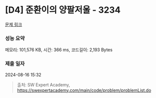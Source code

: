 # [D4] 준환이의 양팔저울 - 3234 

[문제 링크](https://swexpertacademy.com/main/code/problem/problemDetail.do?contestProbId=AWAe7XSKfUUDFAUw) 

### 성능 요약

메모리: 101,576 KB, 시간: 366 ms, 코드길이: 2,193 Bytes

### 제출 일자

2024-08-16 15:32



> 출처: SW Expert Academy, https://swexpertacademy.com/main/code/problem/problemList.do